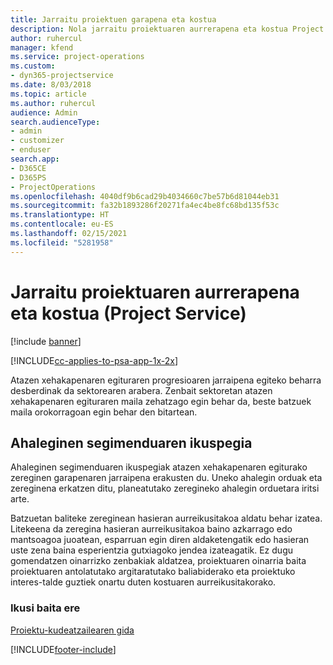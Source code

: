 ```yaml
---
title: Jarraitu proiektuen garapena eta kostua
description: Nola jarraitu proiektuaren aurrerapena eta kostua Project Service-n
author: ruhercul
manager: kfend
ms.service: project-operations
ms.custom:
- dyn365-projectservice
ms.date: 8/03/2018
ms.topic: article
ms.author: ruhercul
audience: Admin
search.audienceType:
- admin
- customizer
- enduser
search.app:
- D365CE
- D365PS
- ProjectOperations
ms.openlocfilehash: 4040df9b6cad29b4034660c7be57b6d81044eb31
ms.sourcegitcommit: fa32b1893286f20271fa4ec4be8fc68bd135f53c
ms.translationtype: HT
ms.contentlocale: eu-ES
ms.lasthandoff: 02/15/2021
ms.locfileid: "5281958"
---
```

# <a name="track-project-progress-and-cost-project-service"></a>Jarraitu proiektuaren aurrerapena eta kostua (Project Service)

[!include [banner](../includes/psa-now-project-operations.md)]

[!INCLUDE[cc-applies-to-psa-app-1x-2x](../includes/cc-applies-to-psa-app-1x-2x.md)]

Atazen xehakapenaren egituraren progresioaren jarraipena egiteko beharra desberdinak da sektorearen arabera. Zenbait sektoretan atazen xehakapenaren egituraren maila zehatzago egin behar da, beste batzuek maila orokorragoan egin behar den bitartean.  
  
## <a name="effort-tracking-view"></a>Ahaleginen segimenduaren ikuspegia  
Ahaleginen segimenduaren ikuspegiak atazen xehakapenaren egiturako zereginen garapenaren jarraipena erakusten du. Uneko ahalegin orduak eta zereginena erkatzen ditu, planeatutako zeregineko ahalegin orduetara iritsi arte.  
  
Batzuetan baliteke zereginean hasieran aurreikusitakoa aldatu behar izatea. Litekeena da zeregina hasieran aurreikusitakoa baino azkarrago edo mantsoagoa juoatean, esparruan egin diren aldaketengatik edo hasieran uste zena baina esperientzia gutxiagoko jendea izateagatik. Ez dugu gomendatzen oinarrizko zenbakiak aldatzea, proiektuaren oinarria baita proiektuaren antolatutako argitaratutako baliabiderako eta proiektuko interes-talde guztiek onartu duten kostuaren aurreikusitakorako.  
  
### <a name="see-also"></a>Ikusi baita ere  
 [Proiektu-kudeatzailearen gida](../psa/project-manager-guide.md)


[!INCLUDE[footer-include](../includes/footer-banner.md)]